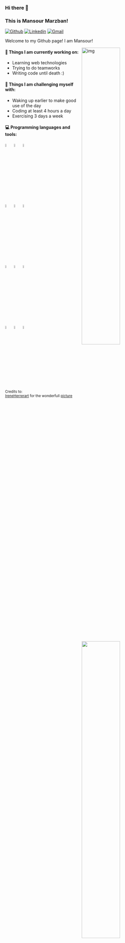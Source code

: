 ### Hi there 👋 
### This is Mansour Marzban!

[![Github](https://img.shields.io/badge/-Github-000?style=flat&logo=Github&logoColor=white)](https://github.com/FernandoRoldan93)
[![Linkedin](https://img.shields.io/badge/-LinkedIn-blue?style=flat&logo=Linkedin&logoColor=white)](https://www.linkedin.com/in/froldanzafra/)
[![Gmail](https://img.shields.io/badge/-Gmail-c14438?style=flat&logo=Gmail&logoColor=white)](mailto:Fernando.Roldan.Zafra@gmail.com)

Welcome to my Github page! I am Mansour!  

<img align="right" alt="img" src="https://hungarytoday.hu/wp-content/uploads/2021/04/hide-the-pain-harold.jpg" width="50%" height="auto" />


#### 🌱 Things I am currently working on: 
- Learning web technologies 
- Trying to do teamworks 
- Writing code until death :)

#### :muscle: Things I am challenging myself with:
- Waking up earlier to make good use of the day
- Coding at least 4 hours a day
- Exercising 3 days a week

#### :computer: Programming languages and tools: 
<p>
	<img width="50%" align="right" src="https://github-readme-stats.vercel.app/api?username=FernandoRoldan93&show_icons=true&hide_border=true" />

<img width="5%" src="https://www.vectorlogo.zone/logos/php/php-icon.svg">
<img width="5%" src="https://www.vectorlogo.zone/logos/sass-lang/sass-lang-icon.svg">
<img width="5%" src="https://www.vectorlogo.zone/logos/javascript/javascript-icon.svg">
<br />
<img width="5%" src="https://www.vectorlogo.zone/logos/w3_html5/w3_html5-icon.svg">
<img width="5%" src="https://www.vectorlogo.zone/logos/mysql/mysql-icon.svg">
<img width="5%" src="https://www.vectorlogo.zone/logos/netlifyapp_watercss/netlifyapp_watercss-ar21.svg">
<br />
<img width="5%" src="https://www.vectorlogo.zone/logos/jquery/jquery-icon.svg">
<img width="5%" src="https://www.vectorlogo.zone/logos/reactjs/reactjs-icon.svg">
<img width="5%" src="https://www.vectorlogo.zone/logos/getbootstrap/getbootstrap-icon.svg">
<br />
<img width="5%" src="https://www.vectorlogo.zone/logos/laravel/laravel-icon.svg">
<img width="5%" src="https://www.vectorlogo.zone/logos/js_webpack/js_webpack-icon.svg">
<img width="5%" src="https://www.vectorlogo.zone/logos/typescriptlang/typescriptlang-icon.svg">

</p>

<sub>Credits to: <br/>[IreneHerrerart](https://www.artstation.com/ireneherrera) for the wonderfull [picture](https://github.com/FernandoRoldan93/FernandoRoldan93/blob/master/cover_image.jpg)</sub>
